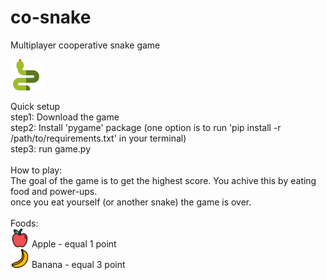 # co-snake
Multiplayer cooperative snake game

<img src=https://github.com/rhaifa/co-snake/blob/master/icons/game_icon.png width=50>

Quick setup<br />
step1: Download the game<br />
step2: Install 'pygame' package (one option is to run 'pip install -r /path/to/requirements.txt' in your terminal)<br />
step3: run game.py<br />
<br />
How to play:<br />
The goal of the game is to get the highest score. You achive this by eating food and power-ups.<br />
once you eat yourself (or another snake) the game is over.<br />
<br />
Foods:<br />
<img src=https://github.com/rhaifa/co-snake/blob/master/icons/apple.png width=30>
Apple - equal 1 point<br />
<img src=https://github.com/rhaifa/co-snake/blob/master/icons/banana.png width=30>
Banana - equal 3 point<br />
